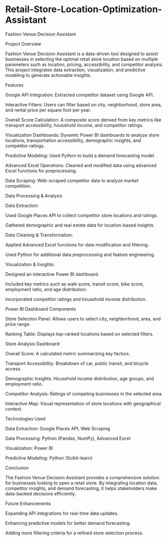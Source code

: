 # Retail-Store-Location-Optimization-Assistant

Fashion Venue Decision Assistant

Project Overview

Fashion Venue Decision Assistant is a data-driven tool designed to assist businesses in selecting the optimal retail store location based on multiple parameters such as location, pricing, accessibility, and competitor analysis. This project integrates data extraction, visualization, and predictive modeling to generate actionable insights.

Features

Google API Integration: Extracted competitor dataset using Google API.

Interactive Filters: Users can filter based on city, neighborhood, store area, and rental price per square foot per year.

Overall Score Calculation: A composite score derived from key metrics like transport accessibility, household income, and competitor ratings.

Visualization Dashboards: Dynamic Power BI dashboards to analyze store locations, transportation accessibility, demographic insights, and competitor ratings.

Predictive Modeling: Used Python to build a demand forecasting model.

Advanced Excel Operations: Cleaned and modified data using advanced Excel functions for preprocessing.

Data Scraping: Web-scraped competitor data to analyze market competition.

Data Processing & Analysis

Data Extraction:

Used Google Places API to collect competitor store locations and ratings.

Gathered demographic and real estate data for location-based insights.

Data Cleaning & Transformation:

Applied Advanced Excel functions for data modification and filtering.

Used Python for additional data preprocessing and feature engineering.

Visualization & Insights:

Designed an interactive Power BI dashboard.

Included key metrics such as walk score, transit score, bike score, employment ratio, and age distribution.

Incorporated competitor ratings and household income distribution.

Power BI Dashboard Components

Store Selection Panel: Allows users to select city, neighborhood, area, and price range.

Ranking Table: Displays top-ranked locations based on selected filters.

Store Analysis Dashboard:

Overall Score: A calculated metric summarizing key factors.

Transport Accessibility: Breakdown of car, public transit, and bicycle access.

Demographic Insights: Household income distribution, age groups, and employment ratio.

Competitor Analysis: Ratings of competing businesses in the selected area.

Interactive Map: Visual representation of store locations with geographical context.

Technologies Used

Data Extraction: Google Places API, Web Scraping

Data Processing: Python (Pandas, NumPy), Advanced Excel

Visualization: Power BI

Predictive Modeling: Python (Scikit-learn)

Conclusion

The Fashion Venue Decision Assistant provides a comprehensive solution for businesses looking to open a retail store. By integrating location data, competitor insights, and demand forecasting, it helps stakeholders make data-backed decisions efficiently.

Future Enhancements

Expanding API integrations for real-time data updates.

Enhancing predictive models for better demand forecasting.

Adding more filtering criteria for a refined store selection process.
